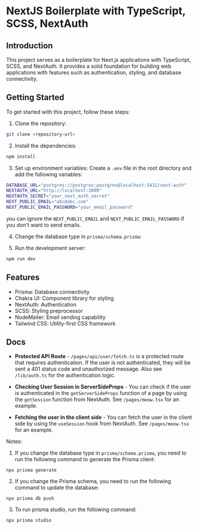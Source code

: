 # NextJS Boilerplate with TypeScript, SCSS, NextAuth

## Introduction
This project serves as a boilerplate for Next.js applications with TypeScript, SCSS, and NextAuth. It provides a solid foundation for building web applications with features such as authentication, styling, and database connectivity.

## Getting Started
To get started with this project, follow these steps:

1. Clone the repository:
```bash
git clone <repository-url>
```

2. Install the dependencies:
```bash
npm install
```

3. Set up environment variables:
Create a `.env` file in the root directory and add the following variables:
```bash
DATABASE_URL="postgres://postgres:postgres@localhost:5432/next-auth"
NEXTAUTH_URL="http://localhost:3000"
NEXTAUTH_SECRET="your_next_auth_secret"
NEXT_PUBLIC_EMAIL="abc@abc.com"
NEXT_PUBLIC_EMAIL_PASSWORD="your_email_password"
```
you can ignore the `NEXT_PUBLIC_EMAIL` and `NEXT_PUBLIC_EMAIL_PASSWORD` if you don't want to send emails.

4. Change the database type in `prisma/schema.prisma`:

5. Run the development server:
```bash
npm run dev
```

## Features
- Prisma: Database connectivity
- Chakra UI: Component library for styling
- NextAuth: Authentication
- SCSS: Styling preprocessor
- NodeMailer: Email sending capability
- Tailwind CSS: Utility-first CSS framework

## Docs

- **Protected API Route** - `/pages/api/user/fetch.ts` is a protected route that requires authentication. If the user is not authenticated, they will be sent a 401 status code and unauthorized message. Also see `/lib/auth.ts` for the authentication logic.

- **Checking User Session in ServerSideProps** - You can check if the user is authenticated in the `getServerSideProps` function of a page by using the `getSession` function from NextAuth. See `/pages/meow.tsx` for an example.

- **Fetching the user in the client side** - You can fetch the user in the client side by using the `useSession` hook from NextAuth. See `/pages/meow.tsx` for an example.


Notes:
1. If you change the database type in `prisma/schema.prisma`, you need to run the following command to generate the Prisma client:
```
npx prisma generate
```

2. If you change the Prisma schema, you need to run the following command to update the database:
```
npx prisma db push
```

3. To run prisma studio, run the following command:
```
npx prisma studio
```